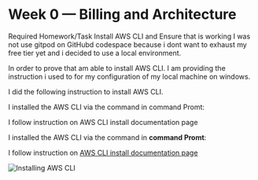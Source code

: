 # Week 0 — Billing and Architecture
Required Homework/Task
Install AWS CLI and Ensure that is working
I was not use gitpod on GitHubd codespace because i dont want to exhaust my free tier yet and i decided to use a local environment.

In order to prove that am able to install AWS CLI. I am providing the instruction i used to for my configuration of my local machine on windows.

I did the following instruction to install AWS CLI.

I installed the AWS CLI via the command in command Promt:

I follow instruction on AWS CLI install documentation page

I installed the AWS CLI via the command in **command Promt**:

I follow instruction on [AWS CLI install documentation page](https://docs.aws.amazon.com/cli/latest/userguide/getting-started-install.html)

![Installing AWS CLI](assets/installing_window_cLI.png)
